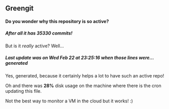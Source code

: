 ## Greengit

#### Do you wonder why this repository is so active?

##### After all it has 35330 commits!

But is it *really* active? Well...

##### Last update was on Wed Feb 22 at 23:25:16 when those lines were... generated

Yes, generated, because it certainly helps a lot to have such an active repo!

Oh and there was **28%** disk usage on the machine
where there is the cron updating this file.

Not the best way to monitor a VM in the cloud but it works! :)
